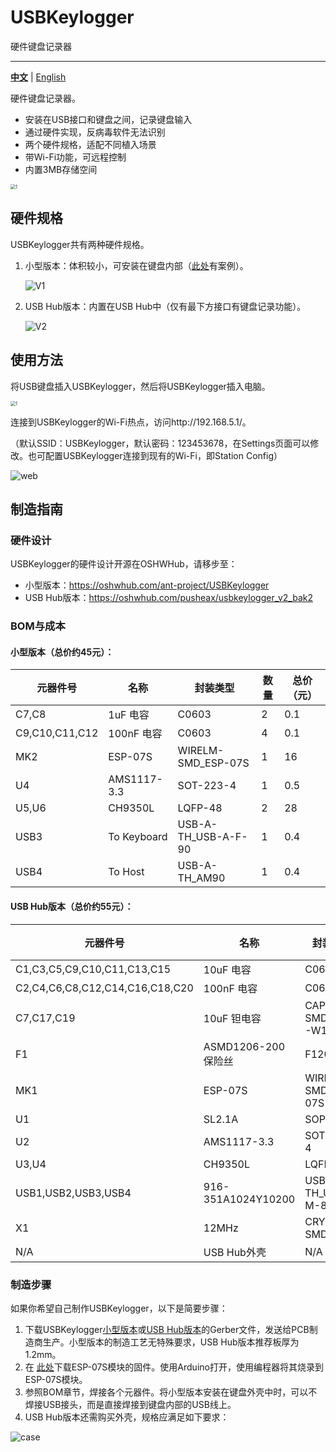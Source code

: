 # USBKeylogger

硬件键盘记录器

------

[**中文**](https://github.com/Push3AX/USBKeylogger/blob/main/readme_cn.md) | [English](https://github.com/Push3AX/USBKeylogger/blob/main/readme.md)

硬件键盘记录器。

- 安装在USB接口和键盘之间，记录键盘输入
- 通过硬件实现，反病毒软件无法识别
- 两个硬件规格，适配不同植入场景
- 带Wi-Fi功能，可远程控制
- 内置3MB存储空间

<img src="https://raw.githubusercontent.com/Push3AX/USBKeylogger/main/images/1.jpg" alt="1" style="zoom: 50%;" />



## 硬件规格

USBKeylogger共有两种硬件规格。

1. 小型版本：体积较小，可安装在键盘内部（[此处](https://github.com/ffffffff0x/1earn/blob/master/1earn/Security/IOT/%E7%A1%AC%E4%BB%B6%E5%AE%89%E5%85%A8/HID/HID-KeyboardLogger.md)有案例）。

   <img src="https://raw.githubusercontent.com/Push3AX/USBKeylogger/main/images/V1.png" alt="V1"/> 

2. USB Hub版本：内置在USB Hub中（仅有最下方接口有键盘记录功能）。

   <img src="https://raw.githubusercontent.com/Push3AX/USBKeylogger/main/images/V2.png" alt="V2"/> 



## 使用方法

将USB键盘插入USBKeylogger，然后将USBKeylogger插入电脑。

<img src="https://raw.githubusercontent.com/Push3AX/USBKeylogger/main/images/1.jpg" alt="1" style="zoom: 50%;" />

连接到USBKeylogger的Wi-Fi热点，访问http://192.168.5.1/。

（默认SSID：USBKeylogger，默认密码：123453678，在Settings页面可以修改。也可配置USBKeylogger连接到现有的Wi-Fi，即Station Config）

<img src="https://raw.githubusercontent.com/Push3AX/USBKeylogger/main/images/web.jpg" alt="web"/>



## 制造指南

### 硬件设计

USBKeylogger的硬件设计开源在OSHWHub，请移步至：

- 小型版本：https://oshwhub.com/ant-project/USBKeylogger
- USB Hub版本：https://oshwhub.com/pusheax/usbkeylogger_v2_bak2



### BOM与成本

#### 小型版本（总价约45元）：

| 元器件号       | 名称        | 封装类型            | 数量 | 总价（元） |
| -------------- | ----------- | ------------------- | ---- | ---------- |
| C7,C8          | 1uF 电容    | C0603               | 2    | 0.1        |
| C9,C10,C11,C12 | 100nF 电容  | C0603               | 4    | 0.1        |
| MK2            | ESP-07S     | WIRELM-SMD_ESP-07S  | 1    | 16         |
| U4             | AMS1117-3.3 | SOT-223-4           | 1    | 0.5        |
| U5,U6          | CH9350L     | LQFP-48             | 2    | 28         |
| USB3           | To Keyboard | USB-A-TH_USB-A-F-90 | 1    | 0.4        |
| USB4           | To Host     | USB-A-TH_AM90       | 1    | 0.4        |

#### USB Hub版本（总价约55元）：

| 元器件号                        | 名称                | 封装类型           | 数量 | 总价（元） |
| ------------------------------- | ------------------- | ------------------ | ---- | ---------- |
| C1,C3,C5,C9,C10,C11,C13,C15     | 10uF 电容           | C0603              | 8    | 0.1        |
| C2,C4,C6,C8,C12,C14,C16,C18,C20 | 100nF 电容          | C0603              | 9    | 0.1        |
| C7,C17,C19                      | 10uF 钽电容         | CAP-SMD_L3.2-W1.6  | 3    | 1.5        |
| F1                              | ASMD1206-200 保险丝 | F1206              | 1    | 0.3        |
| MK1                             | ESP-07S             | WIRELM-SMD_ESP-07S | 1    | 16         |
| U1                              | SL2.1A              | SOP-16             | 11   | 1.5        |
| U2                              | AMS1117-3.3         | SOT-223-4          | 1    | 0.5        |
| U3,U4                           | CH9350L             | LQFP-48            | 2    | 28         |
| USB1,USB2,USB3,USB4             | 916-351A1024Y10200  | USB-A-TH_USB-M-8   | 4    | 1.5        |
| X1                              | 12MHz               | CRYSTAL-SMD        | 1    | 0.5        |
| N/A                             | USB Hub外壳         | N/A                | 1    | 5          |



### 制造步骤

如果你希望自己制作USBKeylogger，以下是简要步骤：

1. 下载USBKeylogger[小型版本](https://github.com/Push3AX/USBKeylogger/releases/download/v1.1/Gerber_USBKeylogger_V1.zip)或[USB Hub版本](https://github.com/Push3AX/USBKeylogger/releases/download/v1.1/Gerber_USBKeylogger_V2.zip)的Gerber文件，发送给PCB制造商生产。小型版本的制造工艺无特殊要求，USB Hub版本推荐板厚为1.2mm。
2. 在 [此处](https://github.com/Push3AX/USBKeylogger/releases/download/v1.1/USBKeylogger.ino_v1.1.zip)下载ESP-07S模块的固件。使用Arduino打开，使用编程器将其烧录到ESP-07S模块。
3. 参照BOM章节，焊接各个元器件。将小型版本安装在键盘外壳中时，可以不焊接USB接头，而是直接焊接到键盘内部的USB线上。
4. USB Hub版本还需购买外壳，规格应满足如下要求：

![case](https://raw.githubusercontent.com/Push3AX/USBKeylogger/main/images/case.jpg)
